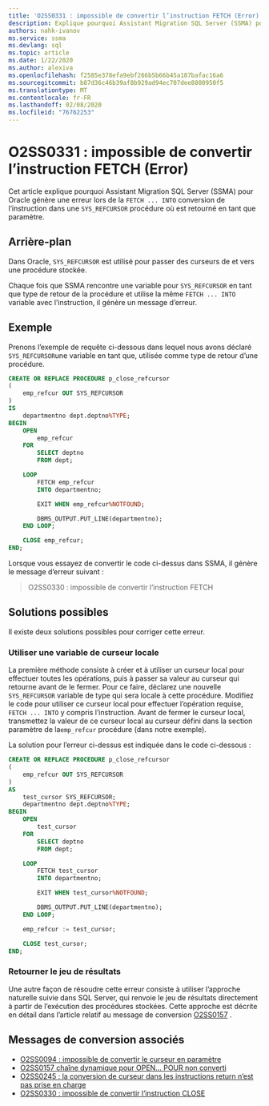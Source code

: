 ```yaml
---
title: 'O2SS0331 : impossible de convertir l’instruction FETCH (Error)'
description: Explique pourquoi Assistant Migration SQL Server (SSMA) pour Oracle génère une erreur lors de la conversion de l’instruction FETCH dans une procédure où un SYS_REFCURSOR est retourné en tant que paramètre.
authors: nahk-ivanov
ms.service: ssma
ms.devlang: sql
ms.topic: article
ms.date: 1/22/2020
ms.author: alexiva
ms.openlocfilehash: f2585e378efa9ebf266b5b66b45a187bafac16a6
ms.sourcegitcommit: b87d36c46b39af8b929ad94ec707dee8800950f5
ms.translationtype: MT
ms.contentlocale: fr-FR
ms.lasthandoff: 02/08/2020
ms.locfileid: "76762253"
---
```

# <a name="o2ss0331-unable-to-convert-fetch-statement-error"></a>O2SS0331 : impossible de convertir l’instruction FETCH (Error)

Cet article explique pourquoi Assistant Migration SQL Server (SSMA) pour Oracle génère une erreur lors de la `FETCH ... INTO` conversion de l’instruction dans une `SYS_REFCURSOR` procédure où est retourné en tant que paramètre.

## <a name="background"></a>Arrière-plan

Dans Oracle, `SYS_REFCURSOR` est utilisé pour passer des curseurs de et vers une procédure stockée.

Chaque fois que SSMA rencontre une variable pour `SYS_REFCURSOR` en tant que type de retour de la procédure et utilise la même `FETCH ... INTO` variable avec l’instruction, il génère un message d’erreur.

## <a name="example"></a>Exemple

Prenons l’exemple de requête ci-dessous dans lequel nous avons déclaré `SYS_REFCURSOR`une variable en tant que, utilisée comme type de retour d’une procédure.

```sql
CREATE OR REPLACE PROCEDURE p_close_refcursor
(
    emp_refcur OUT SYS_REFCURSOR
)
IS
    departmentno dept.deptno%TYPE;
BEGIN
    OPEN
        emp_refcur
    FOR
        SELECT deptno
        FROM dept;

    LOOP
        FETCH emp_refcur
        INTO departmentno;

        EXIT WHEN emp_refcur%NOTFOUND;

        DBMS_OUTPUT.PUT_LINE(departmentno);
    END LOOP;

    CLOSE emp_refcur;
END;
```

Lorsque vous essayez de convertir le code ci-dessus dans SSMA, il génère le message d’erreur suivant :

> O2SS0330 : impossible de convertir l’instruction FETCH

## <a name="possible-remedies"></a>Solutions possibles

Il existe deux solutions possibles pour corriger cette erreur.

### <a name="use-local-cursor-variable"></a>Utiliser une variable de curseur locale

La première méthode consiste à créer et à utiliser un curseur local pour effectuer toutes les opérations, puis à passer sa valeur au curseur qui retourne avant de le fermer. Pour ce faire, déclarez une nouvelle `SYS_REFCURSOR` variable de type qui sera locale à cette procédure. Modifiez le code pour utiliser ce curseur local pour effectuer l’opération requise, `FETCH ... INTO` y compris l’instruction. Avant de fermer le curseur local, transmettez la valeur de ce curseur local au curseur défini dans la section paramètre de la`emp_refcur` procédure (dans notre exemple).

La solution pour l’erreur ci-dessus est indiquée dans le code ci-dessous :

```sql
CREATE OR REPLACE PROCEDURE p_close_refcursor
(
    emp_refcur OUT SYS_REFCURSOR
)
AS
    test_cursor SYS_REFCURSOR;
    departmentno dept.deptno%TYPE;
BEGIN
    OPEN
        test_cursor
    FOR
        SELECT deptno
        FROM dept;

    LOOP
        FETCH test_cursor
        INTO departmentno;

        EXIT WHEN test_cursor%NOTFOUND;

        DBMS_OUTPUT.PUT_LINE(departmentno);
    END LOOP;

    emp_refcur := test_cursor;

    CLOSE test_cursor;
END;
```

### <a name="return-result-set"></a>Retourner le jeu de résultats

Une autre façon de résoudre cette erreur consiste à utiliser l’approche naturelle suivie dans SQL Server, qui renvoie le jeu de résultats directement à partir de l’exécution des procédures stockées. Cette approche est décrite en détail dans l’article relatif au message de conversion [O2SS0157](o2ss0157.md) .

## <a name="related-conversion-messages"></a>Messages de conversion associés

* [O2SS0094 : impossible de convertir le curseur en paramètre](o2ss0094.md)
* [O2SS0157 chaîne dynamique pour OPEN... POUR non converti](o2ss0157.md)
* [O2SS0245 : la conversion de curseur dans les instructions return n’est pas prise en charge](o2ss0245.md)
* [O2SS0330 : impossible de convertir l’instruction CLOSE](o2ss0330.md)
